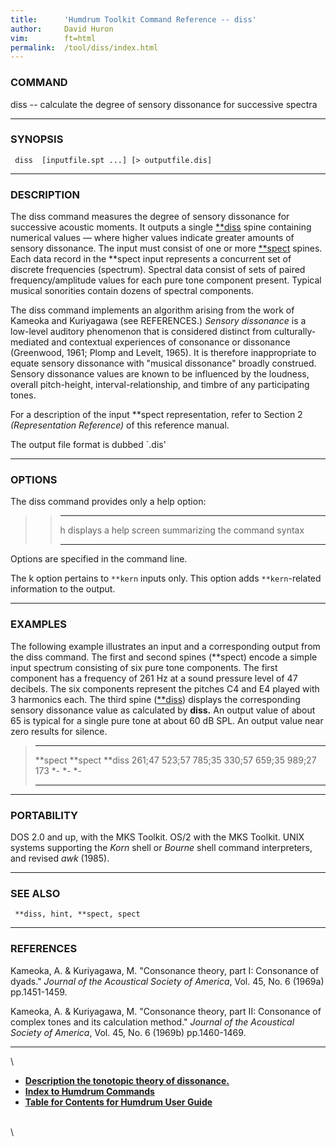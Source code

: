 ```yaml
---
title:		'Humdrum Toolkit Command Reference -- diss'
author:		David Huron
vim:		ft=html
permalink:	/tool/diss/index.html
---
```



### COMMAND

<span class="tool">diss</span> -- calculate the degree of sensory dissonance for successive
spectra

------------------------------------------------------------------------

### SYNOPSIS

` diss  [inputfile.spt ...] [> outputfile.dis]`

------------------------------------------------------------------------

### DESCRIPTION

The <span class="tool">diss</span> command measures the degree of sensory dissonance for
successive acoustic moments. It outputs a single
[\*\*diss](../representations/diss.rep.html) spine containing numerical
values &mdash; where higher values indicate greater amounts of sensory
dissonance. The input must consist of one or more
[\*\*spect](../representations/spect.rep.html) spines. Each data record
in the \*\*spect input represents a concurrent set of discrete
frequencies (spectrum). Spectral data consist of sets of paired
frequency/amplitude values for each pure tone component present. Typical
musical sonorities contain dozens of spectral components.

The <span class="tool">diss</span> command implements an algorithm arising from the work of
Kameoka and Kuriyagawa (see REFERENCES.) *Sensory dissonance* is a
low-level auditory phenomenon that is considered distinct from
culturally-mediated and contextual experiences of consonance or
dissonance (Greenwood, 1961; Plomp and Levelt, 1965). It is therefore
inappropriate to equate sensory dissonance with \"musical dissonance\"
broadly construed. Sensory dissonance values are known to be influenced
by the loudness, overall pitch-height, interval-relationship, and timbre
of any participating tones.

For a description of the input \*\*spect representation, refer to
Section 2 *(Representation Reference)* of this reference manual.

The output file format is dubbed \`.dis\'

------------------------------------------------------------------------

### OPTIONS

The <span class="tool">diss</span> command provides only a help option:

> >   -------- -------------------------------------------------------
> >   <span class="option">h</span>   displays a help screen summarizing the command syntax
> >   -------- -------------------------------------------------------
> >
Options are specified in the command line.

The <span class="option">k</span> option pertains to `**kern` inputs only. This option adds
`**kern`-related information to the output.

------------------------------------------------------------------------

### EXAMPLES

The following example illustrates an input and a corresponding output
from the <span class="tool">diss</span> command. The first and second spines (\*\*spect)
encode a simple input spectrum consisting of six pure tone components.
The first component has a frequency of 261 Hz at a sound pressure level
of 47 decibels. The six components represent the pitches C4 and E4
played with 3 harmonics each. The third spine
([\*\*diss](../representations/diss.rep.html)) displays the
corresponding sensory dissonance value as calculated by **diss.** An
output value of about 65 is typical for a single pure tone at about 60
dB SPL. An output value near zero results for silence.

>   ---------------------- ---------------------- ----------
>   \*\*spect              \*\*spect              \*\*diss
>   261;47 523;57 785;35   330;57 659;35 989;27   173
>   \*-                    \*-                    \*-
>   ---------------------- ---------------------- ----------
>
------------------------------------------------------------------------

### PORTABILITY

DOS 2.0 and up, with the MKS Toolkit. OS/2 with the MKS Toolkit. UNIX
systems supporting the *Korn* shell or *Bourne* shell command
interpreters, and revised *awk* (1985).

------------------------------------------------------------------------

### SEE ALSO

` **diss, hint, **spect, spect`

------------------------------------------------------------------------

### REFERENCES

Kameoka, A. & Kuriyagawa, M. \"Consonance theory, part I: Consonance of
dyads.\" *Journal of the Acoustical Society of America*, Vol. 45, No. 6
(1969a) pp.1451-1459.

Kameoka, A. & Kuriyagawa, M. \"Consonance theory, part II: Consonance of
complex tones and its calculation method.\" *Journal of the Acoustical
Society of America*, Vol. 45, No. 6 (1969b) pp.1460-1469.

------------------------------------------------------------------------

\

-   [**Description the tonotopic theory of
    dissonance.**](/Humdrum/Music829B/tonotopic.html)
-   [**Index to Humdrum Commands**](../commands.toc.html)
-   [**Table for Contents for Humdrum User Guide**](../guide.toc.html)

\
\
